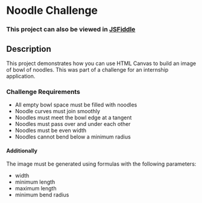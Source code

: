 # Noodle Challenge

### This project can also be viewed in [JSFiddle](https://jsfiddle.net/jnb714th/561/)

## Description
This project demonstrates how you can use HTML Canvas to build an image of bowl of noodles. This was part of a challenge for an internship application.

### Challenge Requirements
* All empty bowl space must be filled with noodles
* Noodle curves must join smoothly
* Noodles must meet the bowl edge at a tangent
* Noodles must pass over and under each other
* Noodles must be even width
* Noodles cannot bend below a minimum radius

#### Additionally
The image must be generated using formulas with the following parameters:
* width
* minimum length
* maximum length
* minimum bend radius
